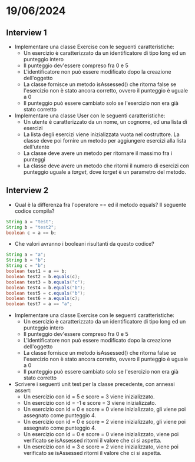 # 19/06/2024
## Interview 1
- Implementare una classe Exercise con le seguenti caratteristiche:
  - Un esercizio è caratterizzato da un identificatore di tipo long ed un punteggio intero
  - Il punteggio dev'essere compreso fra 0 e 5
  - L'identificatore non può essere modificato dopo la creazione dell'oggetto
  - La classe fornisce un metodo isAssessed() che ritorna false se l'esercizio non è stato ancora corretto, ovvero il punteggio è uguale a 0
  - Il punteggio può essere cambiato solo se l'esercizio non era già stato corretto
- Implementare una classe User con le seguenti caratteristiche:
  - Un utente è caratterizzato da un nome, un cognome, ed una lista di esercizi
  - La lista degli esercizi viene inizializzata vuota nel costruttore. La classe deve poi fornire un metodo per aggiungere esercizi alla lista dell'utente
  - La classe deve avere un metodo per ritornare il massimo fra i punteggi
  - La classe deve avere un metodo che ritorni il numero di esercizi con punteggio uguale a *target*, dove *target* è un parametro del metodo.
 
## Interview 2
- Qual è la differenza fra l'operatore == ed il metodo equals? Il seguente codice compila?
```java
String a = "test";
String b = "test2";
boolean c = a == b;
```
- Che valori avranno i booleani risultanti da questo codice?
```java
String a = "a";
String b = "b";
String c = "b";
boolean test1 = a == b;
boolean test2 = b.equals(c);
boolean test3 = b.equals("c");
boolean test4 = b.equals("b");
boolean test5 = c.equals("b");
boolean test6 = a.equals(c);
boolean test7 = a == "a";
```
- Implementare una classe Exercise con le seguenti caratteristiche:
  - Un esercizio è caratterizzato da un identificatore di tipo long ed un punteggio intero
  - Il punteggio dev'essere compreso fra 0 e 5
  - L'identificatore non può essere modificato dopo la creazione dell'oggetto
  - La classe fornisce un metodo isAssessed() che ritorna false se l'esercizio non è stato ancora corretto, ovvero il punteggio è uguale a 0
  - Il punteggio può essere cambiato solo se l'esercizio non era già stato corretto
- Scrivere i seguenti unit test per la classe precedente, con annessi assert:
  - Un esercizio con id = 5 e score = 3 viene inizializzato.
  - Un esercizio con id = -1 e score = 3 viene inizializzato.
  - Un esercizio con id = 0 e score = 0 viene inizializzato, gli viene poi assegnato come punteggio 4.
  - Un esercizio con id = 0 e score = 2 viene inizializzato, gli viene poi assegnato come punteggio 4.
  - Un esercizio con id = 0 e score = 0 viene inizializzato, viene poi verificato se isAssessed ritorni il valore che ci si aspetta.
  - Un esercizio con id = 3 e score = 2 viene inizializzato, viene poi verificato se isAssessed ritorni il valore che ci si aspetta.
  
